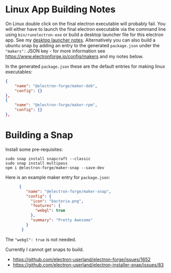 # Linux App Building Notes

 On Linux double click on the final electron executable will probably fail. You will either have to launch the final electron executable via the command line using `bin/runelectron-exe` or build a desktop launcher file for this electron app. See my [desktop launcher notes](doco/desktop-launcher-tips.md). Alternatively you can also build a ubuntu snap by adding an entry to the generated `package.json` under the `"makers":` JSON key - for more information see https://www.electronforge.io/config/makers and my notes below.

In the generated `package.json` these are the default entries for making linux executables:

```json
{
    "name": "@electron-forge/maker-deb",
    "config": {}
},
{
    "name": "@electron-forge/maker-rpm",
    "config": {}
},
```

# Building a Snap

Install some pre-requisites:

    sudo snap install snapcraft --classic
    sudo snap install multipass
    npm i @electron-forge/maker-snap --save-dev

Here is an example maker entry for `package.json`:

```json
      {
         "name": "@electron-forge/maker-snap",
         "config": {
           "icon": "bacteria.png",
           "features": {
             "webgl": true
           },
           "summary": "Pretty Awesome"
         }
       }
```

The `"webgl": true` is not needed.

Currently I cannot get snaps to build.

- https://github.com/electron-userland/electron-forge/issues/1652
- https://github.com/electron-userland/electron-installer-snap/issues/83

